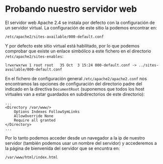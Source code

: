 # Probando nuestro servidor web

El servidor web Apache 2.4 se instala por defecto con la configuración de un servidor virtual. La configuración de este sitio la podemos encontrar en:

    /etc/apache2/sites-available/000-default.conf

Y por defecto este sitio virtual está habilitado, por lo que podemos comprobar que existe un enlace simbólico a este fichero en el directorio ``/etc/apache2/sites-enables``:

    lrwxrwxrwx 1 root root   35 Oct  3 15:24 000-default.conf -> ../sites-available/000-default.conf

En el fichero de configuración general ``/etc/apache2/apache2.conf`` nos encontramos las opciones de configuración del directorio padre del indicado en la directiva ``DocumentRoot`` (suponemos que todos los host virtuales van a estar guardados en subdirectorios de este directorio):

	...
	<Directory /var/www/>
		Options Indexes FollowSymLinks
		AllowOverride None
		Require all granted
	</Directory>
	...

Por lo tanto podemos acceder desde un navegador a la ip de nuestro servidor (también podemos usar un nombre del servidor) y accederemos a la página de bienvenida del servidor que se encuntra en:

	/var/www/html/index.html

	